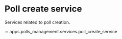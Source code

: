 # Poll create service

Services related to poll creation.

::: apps.polls_management.services.poll_create_service